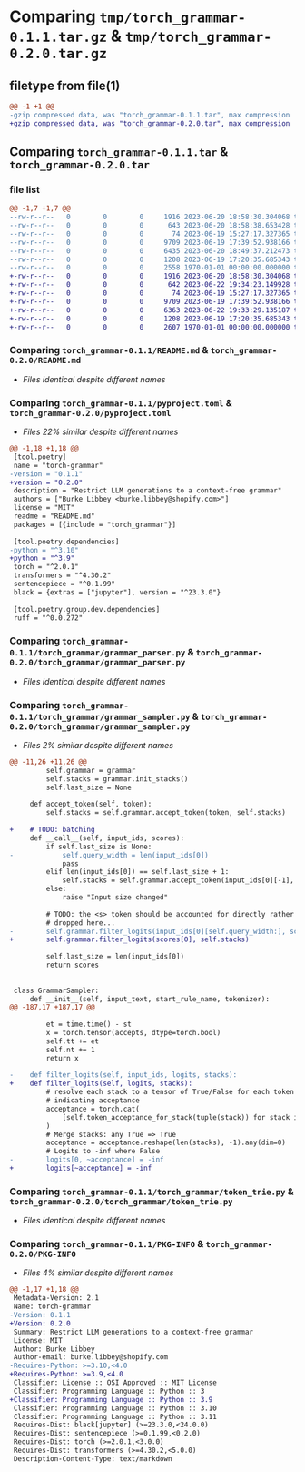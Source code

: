 # Comparing `tmp/torch_grammar-0.1.1.tar.gz` & `tmp/torch_grammar-0.2.0.tar.gz`

## filetype from file(1)

```diff
@@ -1 +1 @@
-gzip compressed data, was "torch_grammar-0.1.1.tar", max compression
+gzip compressed data, was "torch_grammar-0.2.0.tar", max compression
```

## Comparing `torch_grammar-0.1.1.tar` & `torch_grammar-0.2.0.tar`

### file list

```diff
@@ -1,7 +1,7 @@
--rw-r--r--   0        0        0     1916 2023-06-20 18:58:30.304068 torch_grammar-0.1.1/README.md
--rw-r--r--   0        0        0      643 2023-06-20 18:58:38.653428 torch_grammar-0.1.1/pyproject.toml
--rw-r--r--   0        0        0       74 2023-06-19 15:27:17.327365 torch_grammar-0.1.1/torch_grammar/__init__.py
--rw-r--r--   0        0        0     9709 2023-06-19 17:39:52.938166 torch_grammar-0.1.1/torch_grammar/grammar_parser.py
--rw-r--r--   0        0        0     6435 2023-06-20 18:49:37.212473 torch_grammar-0.1.1/torch_grammar/grammar_sampler.py
--rw-r--r--   0        0        0     1208 2023-06-19 17:20:35.685343 torch_grammar-0.1.1/torch_grammar/token_trie.py
--rw-r--r--   0        0        0     2558 1970-01-01 00:00:00.000000 torch_grammar-0.1.1/PKG-INFO
+-rw-r--r--   0        0        0     1916 2023-06-20 18:58:30.304068 torch_grammar-0.2.0/README.md
+-rw-r--r--   0        0        0      642 2023-06-22 19:34:23.149928 torch_grammar-0.2.0/pyproject.toml
+-rw-r--r--   0        0        0       74 2023-06-19 15:27:17.327365 torch_grammar-0.2.0/torch_grammar/__init__.py
+-rw-r--r--   0        0        0     9709 2023-06-19 17:39:52.938166 torch_grammar-0.2.0/torch_grammar/grammar_parser.py
+-rw-r--r--   0        0        0     6363 2023-06-22 19:33:29.135187 torch_grammar-0.2.0/torch_grammar/grammar_sampler.py
+-rw-r--r--   0        0        0     1208 2023-06-19 17:20:35.685343 torch_grammar-0.2.0/torch_grammar/token_trie.py
+-rw-r--r--   0        0        0     2607 1970-01-01 00:00:00.000000 torch_grammar-0.2.0/PKG-INFO
```

### Comparing `torch_grammar-0.1.1/README.md` & `torch_grammar-0.2.0/README.md`

 * *Files identical despite different names*

### Comparing `torch_grammar-0.1.1/pyproject.toml` & `torch_grammar-0.2.0/pyproject.toml`

 * *Files 22% similar despite different names*

```diff
@@ -1,18 +1,18 @@
 [tool.poetry]
 name = "torch-grammar"
-version = "0.1.1"
+version = "0.2.0"
 description = "Restrict LLM generations to a context-free grammar"
 authors = ["Burke Libbey <burke.libbey@shopify.com>"]
 license = "MIT"
 readme = "README.md"
 packages = [{include = "torch_grammar"}]
 
 [tool.poetry.dependencies]
-python = "^3.10"
+python = "^3.9"
 torch = "^2.0.1"
 transformers = "^4.30.2"
 sentencepiece = "^0.1.99"
 black = {extras = ["jupyter"], version = "^23.3.0"}
 
 [tool.poetry.group.dev.dependencies]
 ruff = "^0.0.272"
```

### Comparing `torch_grammar-0.1.1/torch_grammar/grammar_parser.py` & `torch_grammar-0.2.0/torch_grammar/grammar_parser.py`

 * *Files identical despite different names*

### Comparing `torch_grammar-0.1.1/torch_grammar/grammar_sampler.py` & `torch_grammar-0.2.0/torch_grammar/grammar_sampler.py`

 * *Files 2% similar despite different names*

```diff
@@ -11,26 +11,26 @@
         self.grammar = grammar
         self.stacks = grammar.init_stacks()
         self.last_size = None
 
     def accept_token(self, token):
         self.stacks = self.grammar.accept_token(token, self.stacks)
 
+    # TODO: batching
     def __call__(self, input_ids, scores):
         if self.last_size is None:
-            self.query_width = len(input_ids[0])
             pass
         elif len(input_ids[0]) == self.last_size + 1:
             self.stacks = self.grammar.accept_token(input_ids[0][-1], self.stacks)
         else:
             raise "Input size changed"
 
         # TODO: the <s> token should be accounted for directly rather than just
         # dropped here...
-        self.grammar.filter_logits(input_ids[0][self.query_width:], scores, self.stacks)
+        self.grammar.filter_logits(scores[0], self.stacks)
 
         self.last_size = len(input_ids[0])
         return scores
 
 
 class GrammarSampler:
     def __init__(self, input_text, start_rule_name, tokenizer):
@@ -187,17 +187,17 @@
 
         et = time.time() - st
         x = torch.tensor(accepts, dtype=torch.bool)
         self.tt += et
         self.nt += 1
         return x
 
-    def filter_logits(self, input_ids, logits, stacks):
+    def filter_logits(self, logits, stacks):
         # resolve each stack to a tensor of True/False for each token
         # indicating acceptance
         acceptance = torch.cat(
             [self.token_acceptance_for_stack(tuple(stack)) for stack in stacks]
         )
         # Merge stacks: any True => True
         acceptance = acceptance.reshape(len(stacks), -1).any(dim=0)
         # Logits to -inf where False
-        logits[0, ~acceptance] = -inf
+        logits[~acceptance] = -inf
```

### Comparing `torch_grammar-0.1.1/torch_grammar/token_trie.py` & `torch_grammar-0.2.0/torch_grammar/token_trie.py`

 * *Files identical despite different names*

### Comparing `torch_grammar-0.1.1/PKG-INFO` & `torch_grammar-0.2.0/PKG-INFO`

 * *Files 4% similar despite different names*

```diff
@@ -1,17 +1,18 @@
 Metadata-Version: 2.1
 Name: torch-grammar
-Version: 0.1.1
+Version: 0.2.0
 Summary: Restrict LLM generations to a context-free grammar
 License: MIT
 Author: Burke Libbey
 Author-email: burke.libbey@shopify.com
-Requires-Python: >=3.10,<4.0
+Requires-Python: >=3.9,<4.0
 Classifier: License :: OSI Approved :: MIT License
 Classifier: Programming Language :: Python :: 3
+Classifier: Programming Language :: Python :: 3.9
 Classifier: Programming Language :: Python :: 3.10
 Classifier: Programming Language :: Python :: 3.11
 Requires-Dist: black[jupyter] (>=23.3.0,<24.0.0)
 Requires-Dist: sentencepiece (>=0.1.99,<0.2.0)
 Requires-Dist: torch (>=2.0.1,<3.0.0)
 Requires-Dist: transformers (>=4.30.2,<5.0.0)
 Description-Content-Type: text/markdown
```

